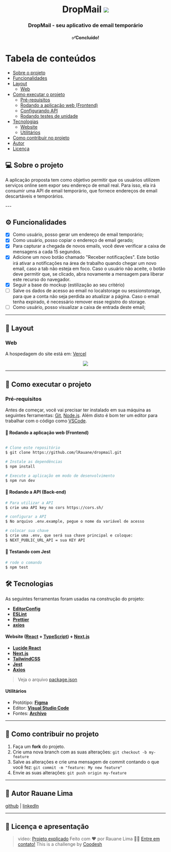 <h1 align="center">
  DropMail

  <img src="https://github.com/lRauane/dropmail/assets/102835801/29b30513-f3e3-4e30-afed-de96183ba249"/>  
</h1>

<h3 align="center">
 DropMail - seu aplicativo de email temporário
</h3>

<h4 align="center">
✅Concluído!
</h4>

Tabela de conteúdos
=================

   * [Sobre o projeto](#sobre-o-projeto)
   * [Funcionalidades](#funcionalidades)
   * [Layout](#layout)
     * [Web](#layout-web)
   * [Como executar o projeto](#como-executar-o-projeto)
     * [Pré-requisitos](#pre-requisitos)
     * [Rodando a aplicação web (Frontend)](#rodando-a-aplicacao-web-frontend)
     * [Configurando API](#rodando-a-aplicacao-backend)
     * [Rodando testes de unidade](#rodando-a-aplicacao-testes)
   * [Tecnologias](#tecnologias)
     * [Website](#tecnologias-website)
     * [Utilitários](#utilitarios)
   * [Como contribuir no projeto](#como-contribuir)
   * [Autor](#autor)
   * [Licença](#licenca)



## 💻 Sobre o projeto <a name="sobre-o-projeto"></a>
<p>A aplicação proposta tem como objetivo permitir que os usuários utilizem serviços online sem expor seu endereço de email real. Para isso, ela irá consumir uma API de email temporário, que fornece endereços de email descartáveis e temporários.</p>
---

## ⚙️ Funcionalidades <a name="funcionalidades"></a>

  - [x] Como usuário, posso gerar um endereço de email temporário;
  - [x] Como usuário, posso copiar o endereço de email gerado;
  - [x] Para capturar a chegada de novos emails, você deve verificar a caixa de mensagens a cada 15 segundos.
  - [x] Adicione um novo botão chamado "Receber notificações". Este botão irá ativar a notificações na área de trabalho quando chegar um novo email, caso a tab não esteja em foco. Caso o usuário não aceite, o botão deve permitir que, se clicado, abra novamente a mensagem para liberar este recurso do navegador.
  - [x] Seguir a base do mockup (estilização ao seu critério)
  - [ ] Salve os dados de acesso ao email no localstorage ou sessionstorage, para que a conta não seja perdida ao atualizar a página. Caso o email tenha expirado, é necessário remover esse registro do storage.
  - [ ] Como usuário, posso visualizar a caixa de entrada deste email;

---

## 🎨 Layout <a name="layout"></a>

### Web <a name="layout-web"></a>
A hospedagem do site está em: [Vercel](https://dropmail-black.vercel.app/)
<p align="center" style="display: flex; align-items: flex-start; justify-content: center;">
   <img src="https://github.com/lRauane/dropmail/assets/102835801/29b30513-f3e3-4e30-afed-de96183ba249"/>  
</p>


---

## 🚀 Como executar o projeto <a name="como-executar-o-projeto"></a>
### Pré-requisitos <a name="pre-requisitos"></a>

Antes de começar, você vai precisar ter instalado em sua máquina as seguintes ferramentas:
[Git](https://git-scm.com), [Node.js](https://nodejs.org/en/). 
Além disto é bom ter um editor para trabalhar com o código como [VSCode](https://code.visualstudio.com/).


#### 🧭 Rodando a aplicação web (Frontend) <a name="rodando-a-aplicacao-web-frontend"></a>

```bash

# Clone este repositório
$ git clone https://github.com/lRauane/dropmail.git

# Instale as dependências
$ npm install

# Execute a aplicação em modo de desenvolvimento
$ npm run dev

```

#### 🧭 Rodando a API (Back-end) <a name="rodando-a-aplicacao-backend"></a>

```bash
# Para utilizar a API
$ crie uma API key no cors https://cors.sh/

# configurar a API
$ No arquivo .env.example, pegue o nome da variável de acesso

# colocar sua chave 
$ crie uma .env, que será sua chave principal e coloque:
$ NEXT_PUBLIC_URL_API = sua KEY API

```

#### 🧭 Testando com Jest <a name="rodando-a-aplicacao-testes"></a>

```bash
# rode o comando
$ npm test

```

## 🛠 Tecnologias <a name="tecnologias"></a>

As seguintes ferramentas foram usadas na construção do projeto:

-   **[EditorConfig](https://editorconfig.org/)**
-   **[ESLint](https://eslint.org/)**
-   **[Prettier](https://prettier.io/)**
-   **[axios](https://axios-http.com/ptbr/docs/intro)**

#### **Website**  ([React](https://reactjs.org/)  +  [TypeScript](https://www.typescriptlang.org/)) + [Next.js](https://nextjs.org/) <a name="tecnologias-website"></a>

-   **[Lucide React](https://lucide.dev/icons)**
-   **[Next.js](https://nextjs.org/)**
-   **[TailwindCSS](https://tailwindcss.com/)**
-   **[Jest](https://jestjs.io/pt-BR/)**
-   **[Axios](https://github.com/axios/axios)**

> Veja o arquivo  [package.json](https://github.com/lRauane/dropmail/blob/main/package.json)


#### **Utilitários** <a name="utilitarios"></a>

-   Protótipo:  **[Figma](https://www.figma.com/)**
-   Editor:  **[Visual Studio Code](https://code.visualstudio.com/)**
-   Fontes:  **[Archivo](https://fonts.google.com/specimen/Archivo?query=archivo)**


---

## 💪 Como contribuir no projeto <a name="como-contribuir"></a>

1. Faça um **fork** do projeto.
2. Crie uma nova branch com as suas alterações: `git checkout -b my-feature`
3. Salve as alterações e crie uma mensagem de commit contando o que você fez: `git commit -m "feature: My new feature"`
4. Envie as suas alterações: `git push origin my-feature`

---

## 🦸 Autor <a name="autor">Rauane Lima</a>
[github](https://github.com/lRauane/)
|
[linkedln](https://www.linkedin.com/in/rauanee/)

---

## 📝 Licença e apresentação <a name="licenca"></a>

> video: [Projeto explicado](https://www.loom.com/embed/efc4d4392a1d4bd1ac40d4cf1751dfb3)
Feito com ❤️ por Rauane Lima 👋🏽 [Entre em contato!](https://www.linkedin.com/in/rauanee/)
>  This is a challenge by [Coodesh](https://coodesh.com/)

